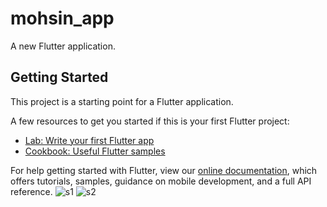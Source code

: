 # mohsin_app

A new Flutter application.

## Getting Started

This project is a starting point for a Flutter application.

A few resources to get you started if this is your first Flutter project:

- [Lab: Write your first Flutter app](https://flutter.dev/docs/get-started/codelab)
- [Cookbook: Useful Flutter samples](https://flutter.dev/docs/cookbook)

For help getting started with Flutter, view our
[online documentation](https://flutter.dev/docs), which offers tutorials,
samples, guidance on mobile development, and a full API reference.
![s1](https://user-images.githubusercontent.com/71509915/101180552-8b387400-366d-11eb-8941-3728167a3d42.png)
![s2](https://user-images.githubusercontent.com/71509915/101180665-adca8d00-366d-11eb-9ec8-0ee8a77e822e.png)


